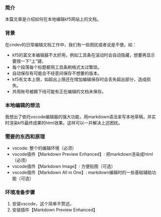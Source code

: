 ### 简介
本篇文章是介绍如何在本地编辑kf5网站上的文档。

### 背景
在cndev的日常编辑文档工作中，我们有一些困扰或者说是不便。如：

- kf5的富文本编辑器不太好用，例如工具条在滚动时会自动隐藏，想要再显示要按一下“上”键。
- 每个段落每个标题都用工具条刷格式太过繁琐。
- 自动保存有可能会不经意间保存不想要的版本。
- kf5有文本上限，如超出上限还在增加编辑保存时会丢失超出部分，造成损失。
- 共用账号被踢下线可能有正在编辑的文档未保存。

### 本地编辑的想法
我想出了依托vscode编辑器的强大功能，用markdown语法来写本地草稿，并实时渲染kf5最终成果的html效果。这样可以一并解决上述困扰。

### 需要的东西和原理

- vscode: 整个的编辑环境（必须）
- vscode插件【Markdown Preview Enhanced】: 把markdown渲染成html（必须）
- vscode插件【Markdown Image】: 方便贴图（可选）
- vscode插件【Markdown All in One】: markdown编辑时的一些基础辅助功能（可选）

### 环境准备步骤

1. 安装vscode，这个简单不赘述。
2. 安装插件【Markdown Preview Enhanced】
